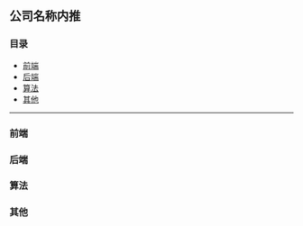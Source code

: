 ## 公司名称内推

### 目录

- [前端](#前端)
- [后端](#后端)
- [算法](#算法)
- [其他](其他)

------

### 前端



### 后端



### 算法


### 其他
